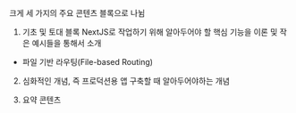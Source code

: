 크게 세 가지의 주요 콘텐츠 블록으로 나뉨

1. 기초 및 토대 블록
   NextJS로 작업하기 위해 알아두어야 할 핵심 기능을 이론 및 작은 예시들을 통해서 소개

- 파일 기반 라우팅(File-based Routing)

2. 심화적인 개념, 즉 프로덕션용 앱 구축할 때 알아두어야하는 개념

3. 요약 콘텐츠
